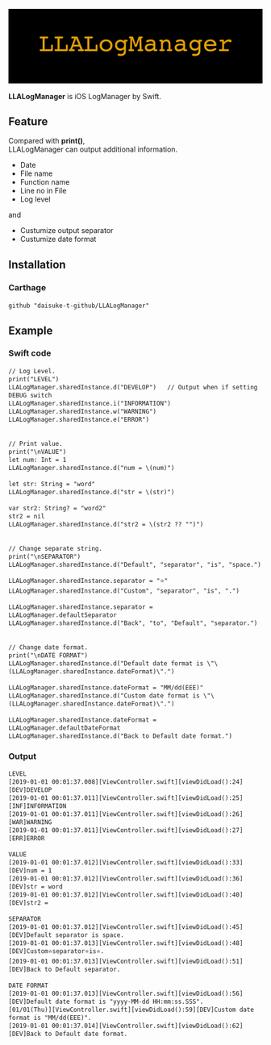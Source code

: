 <p align="center">
  <img src="https://github.com/daisuke-t-github/LLALogManager/blob/master/doc/header.png" width="700">
</p>

**LLALogManager** is iOS LogManager by Swift.


## Feature
Compared with **print()**,   
LLALogManager can output additional information.

* Date
* File name
* Function name
* Line no in File
* Log level
  
and  
- Custumize output separator
- Custumize date format


## Installation
### Carthage
`github "daisuke-t-github/LLALogManager"` 


## Example

### Swift code
```
// Log Level.
print("LEVEL")
LLALogManager.sharedInstance.d("DEVELOP")	// Output when if setting DEBUG switch
LLALogManager.sharedInstance.i("INFORMATION")
LLALogManager.sharedInstance.w("WARNING")
LLALogManager.sharedInstance.e("ERROR")


// Print value.
print("\nVALUE")
let num: Int = 1
LLALogManager.sharedInstance.d("num = \(num)")

let str: String = "word"
LLALogManager.sharedInstance.d("str = \(str)")

var str2: String? = "word2"
str2 = nil
LLALogManager.sharedInstance.d("str2 = \(str2 ?? "")")


// Change separate string.
print("\nSEPARATOR")
LLALogManager.sharedInstance.d("Default", "separator", "is", "space.")

LLALogManager.sharedInstance.separator = "⭐️"
LLALogManager.sharedInstance.d("Custom", "separator", "is", ".")

LLALogManager.sharedInstance.separator = LLALogManager.defaultSeparator
LLALogManager.sharedInstance.d("Back", "to", "Default", "separator.")


// Change date format.
print("\nDATE FORMAT")
LLALogManager.sharedInstance.d("Default date format is \"\(LLALogManager.sharedInstance.dateFormat)\".")

LLALogManager.sharedInstance.dateFormat = "MM/dd(EEE)"
LLALogManager.sharedInstance.d("Custom date format is \"\(LLALogManager.sharedInstance.dateFormat)\".")

LLALogManager.sharedInstance.dateFormat = LLALogManager.defaultDateFormat
LLALogManager.sharedInstance.d("Back to Default date format.")
```

### Output
```
LEVEL
[2019-01-01 00:01:37.008][ViewController.swift][viewDidLoad():24][DEV]DEVELOP
[2019-01-01 00:01:37.011][ViewController.swift][viewDidLoad():25][INF]INFORMATION
[2019-01-01 00:01:37.011][ViewController.swift][viewDidLoad():26][WAR]WARNING
[2019-01-01 00:01:37.011][ViewController.swift][viewDidLoad():27][ERR]ERROR

VALUE
[2019-01-01 00:01:37.012][ViewController.swift][viewDidLoad():33][DEV]num = 1
[2019-01-01 00:01:37.012][ViewController.swift][viewDidLoad():36][DEV]str = word
[2019-01-01 00:01:37.012][ViewController.swift][viewDidLoad():40][DEV]str2 = 

SEPARATOR
[2019-01-01 00:01:37.012][ViewController.swift][viewDidLoad():45][DEV]Default separator is space.
[2019-01-01 00:01:37.013][ViewController.swift][viewDidLoad():48][DEV]Custom⭐️separator⭐️is⭐️.
[2019-01-01 00:01:37.013][ViewController.swift][viewDidLoad():51][DEV]Back to Default separator.

DATE FORMAT
[2019-01-01 00:01:37.013][ViewController.swift][viewDidLoad():56][DEV]Default date format is "yyyy-MM-dd HH:mm:ss.SSS".
[01/01(Thu)][ViewController.swift][viewDidLoad():59][DEV]Custom date format is "MM/dd(EEE)".
[2019-01-01 00:01:37.014][ViewController.swift][viewDidLoad():62][DEV]Back to Default date format.
```
